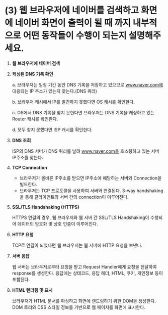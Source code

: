 # (3) 웹 브라우저에 네이버를 검색하고 화면에 네이버 화면이 출력이 될 때 까지 내부적으로 어떤 동작들이 수행이 되는지 설명해주세요.

1. **웹 브라우저에 네이버 검색**
2. **캐싱된 DNS 기록 확인**
   
   a. 브라우저는 일정 기간 동안 DNS 기록을 저장하고 있으므로 www.naver.com에 대응되는 IP 주소가 있는지 찾는다.(DNS 쿼리)

   b. 브라우저 캐시에서 IP를 발견하지 못했다면 OS 캐시를 확인한다.

   c. OS에서 DNS 기록을 찾지 못한다면 브라우저는 DNS 기록을 캐싱하고 있는 Router 캐시를 확인한다.

   d. 모두 찾지 못했다면 ISP 캐시를 확인한다.
3. **DNS 조회**

   ISP의 DNS 서버가 DNS 쿼리를 날려 www.naver.com을 호스팅하고 있는 서버 IP주소를 찾는다.
4. **TCP Connection**
   - 브라우저가 올바른 IP주소를 받으면 IP주소에 해당하는 서버와 Connection을 빌드한다.
   - 브라우저는 TCP 프로토콜을 사용하여 서버와 연결된다. 3-way handshaking을 통해 클라이언트와 서버 간의 connection이 이루어진다.
5. **SSL/TLS Handshaking (HTTPS)**

   HTTPS 연결의 경우, 웹 브라우저와 웹 서버 간 SSL/TLS Handshaking이 수행되어 데이터의 암호화 및 상호 인증이 이루어진다.
6. **HTTP 요청**

   TCP로 연결이 되었다면 웹 브라우저는 웹 서버에 HTTP 요청을 보낸다. 
7. **서버 응답**

   웹 서버는 브라우저로부터 요청을 받고 Request Handler에게 요청을 전달하여 response를 생성한다. 응답에는 상태코드, 응답 헤더, HTML, 쿠키, 개인정보 등이 포함된다.
8. **HTML 렌더링 및 표시**
    
   브라우저가 HTML 문서를 파싱하고 화면에 렌드링하기 위한 DOM을 생성한다. DOM 트리와 CSS 스타일 정보를 기반으로 웹 페이지를 화면에 표시한다.
